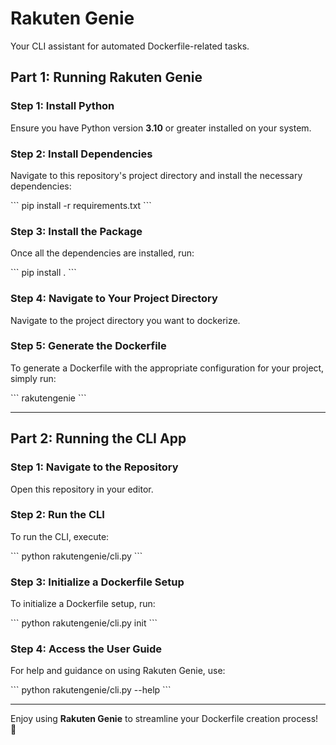 
# Rakuten Genie

Your CLI assistant for automated Dockerfile-related tasks.

## Part 1: Running Rakuten Genie

### Step 1: Install Python

Ensure you have Python version **3.10** or greater installed on your system.

### Step 2: Install Dependencies

Navigate to this repository's project directory and install the necessary dependencies:

\`\`\`
pip install -r requirements.txt
\`\`\`

### Step 3: Install the Package

Once all the dependencies are installed, run:

\`\`\`
pip install .
\`\`\`

### Step 4: Navigate to Your Project Directory

Navigate to the project directory you want to dockerize.

### Step 5: Generate the Dockerfile

To generate a Dockerfile with the appropriate configuration for your project, simply run:

\`\`\`
rakutengenie
\`\`\`

---

## Part 2: Running the CLI App

### Step 1: Navigate to the Repository

Open this repository in your editor.

### Step 2: Run the CLI

To run the CLI, execute:

\`\`\`
python rakutengenie/cli.py
\`\`\`

### Step 3: Initialize a Dockerfile Setup

To initialize a Dockerfile setup, run:

\`\`\`
python rakutengenie/cli.py init
\`\`\`

### Step 4: Access the User Guide

For help and guidance on using Rakuten Genie, use:

\`\`\`
python rakutengenie/cli.py --help
\`\`\`

---

Enjoy using **Rakuten Genie** to streamline your Dockerfile creation process! 🚀
